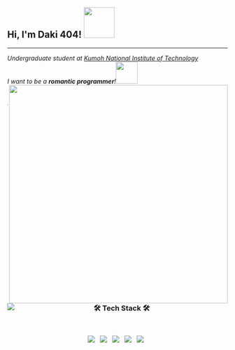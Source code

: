 <h2>Hi, I'm Daki 404! <img src="https://media1.giphy.com/media/xThtavur3TE6l55APe/giphy.gif?cid=ecf05e4704ydjs93ywoibescs161e67qluthk8oky91ij19u&rid=giphy.gif&ct=s" width="70"></h2>
<hr>
<p><em>Undergraduate student at <a href="https://www.kumoh.ac.kr/ko/index.do">Kumoh National Institute of Technology</a>
</br>I want to be a <b>romantic programmer</b>!<img src="https://media0.giphy.com/media/3oFzmeVbeXIfBUl5sI/giphy.gif" width="50">
<img align='right' width="500"src="https://media2.giphy.com/media/RbDKaczqWovIugyJmW/giphy.gif?cid=ecf05e474pqfus8m8aa9mycyf26d7l3dpgx5n5i5099kfb7e&rid=giphy.gif&ct=g">
</em></p>
<br>
<p>
<img align= 'left'src="http://mazassumnida.wtf/api/v2/generate_badge?boj=daki404">
</p>

<hr>
<h3 align="center"><b>🛠 Tech Stack 🛠</b></h3>
</br>
<p align="center">
<img src="https://img.shields.io/badge/Python-3776AB?style=flat-square&logo=Python&logoColor=white"/></a> &nbsp
<img src="https://img.shields.io/badge/PySelenium-43B02A?style=flat-square&logo=Selenium&logoColor=white"/></a> &nbsp
<img src="https://img.shields.io/badge/PyQt5-41CD52?style=flat-square&logo=Qt&logoColor=white"/></a> &nbsp
<img src="https://img.shields.io/badge/HTML5-E34F26?style=flat-square&logo=HTML5&logoColor=white"/></a> &nbsp
<img src="https://img.shields.io/badge/CSS3-1572B6?style=flat-square&logo=CSS3&logoColor=white"/></a> &nbsp

<!-- <img src="https://img.shields.io/badge/Android-3DDC84?style=flat-square&logo=Android&logoColor=white"/></a> &nbsp -->



